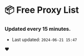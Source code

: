 # :package: Free Proxy List
### Updated every 15 minutes.

- Last updated: `2024-06-21 15:47`

:heart:
